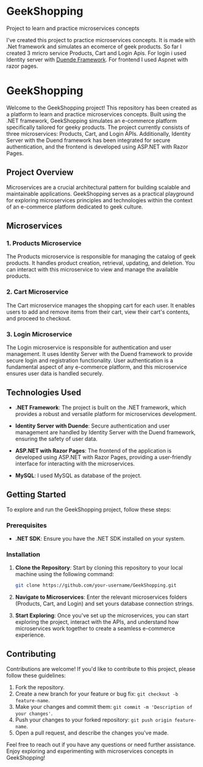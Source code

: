 # GeekShopping
Project to learn and practice microservices concepts

I've created this project to practice microservices concepts. It is made with .Net framework and simulates an ecomerce of geek products. So far I created 3 mricro service 
Products, Cart and Login Apis. For login i used Identity server with [Duende Framework](https://duendesoftware.com/). For frontend I used Aspnet with razor pages.

# GeekShopping

Welcome to the GeekShopping project! This repository has been created as a platform to learn and practice microservices concepts. Built using the .NET framework, GeekShopping simulates an e-commerce platform specifically tailored for geeky products. The project currently consists of three microservices: Products, Cart, and Login APIs. Additionally, Identity Server with the Duend framework has been integrated for secure authentication, and the frontend is developed using ASP.NET with Razor Pages.

## Project Overview

Microservices are a crucial architectural pattern for building scalable and maintainable applications. GeekShopping serves as a practical playground for exploring microservices principles and technologies within the context of an e-commerce platform dedicated to geek culture.

## Microservices

### 1. Products Microservice

The Products microservice is responsible for managing the catalog of geek products. It handles product creation, retrieval, updating, and deletion. You can interact with this microservice to view and manage the available products.

### 2. Cart Microservice

The Cart microservice manages the shopping cart for each user. It enables users to add and remove items from their cart, view their cart's contents, and proceed to checkout.

### 3. Login Microservice

The Login microservice is responsible for authentication and user management. It uses Identity Server with the Duend framework to provide secure login and registration functionality. User authentication is a fundamental aspect of any e-commerce platform, and this microservice ensures user data is handled securely.

## Technologies Used

- **.NET Framework**: The project is built on the .NET framework, which provides a robust and versatile platform for microservices development.

- **Identity Server with Duende**: Secure authentication and user management are handled by Identity Server with the Duend framework, ensuring the safety of user data.

- **ASP.NET with Razor Pages**: The frontend of the application is developed using ASP.NET with Razor Pages, providing a user-friendly interface for interacting with the microservices.

- **MySQL**: I used MySQL as database of the project.

## Getting Started

To explore and run the GeekShopping project, follow these steps:

### Prerequisites

- **.NET SDK**: Ensure you have the .NET SDK installed on your system.

### Installation

1. **Clone the Repository**: Start by cloning this repository to your local machine using the following command:

   ```bash
   git clone https://github.com/your-username/GeekShopping.git
   ```

2. **Navigate to Microservices**: Enter the relevant microservices folders (Products, Cart, and Login) and set yours database connection strings.

3. **Start Exploring**: Once you've set up the microservices, you can start exploring the project, interact with the APIs, and understand how microservices work together to create a seamless e-commerce experience.

## Contributing

Contributions are welcome! If you'd like to contribute to this project, please follow these guidelines:

1. Fork the repository.
2. Create a new branch for your feature or bug fix: `git checkout -b feature-name`.
3. Make your changes and commit them: `git commit -m 'Description of your changes'`.
4. Push your changes to your forked repository: `git push origin feature-name`.
5. Open a pull request, and describe the changes you've made.

Feel free to reach out if you have any questions or need further assistance. Enjoy exploring and experimenting with microservices concepts in GeekShopping!
